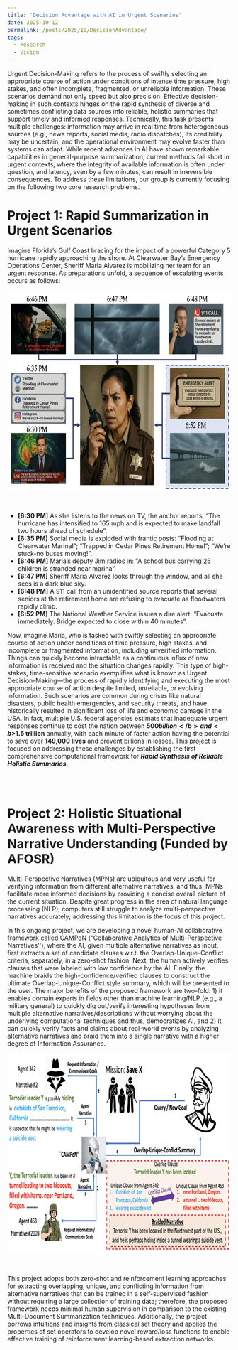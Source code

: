```yaml
---
title: 'Decision Advantage with AI in Urgent Scenarios'
date: 2025-10-12
permalink: /posts/2025/10/DecisionAdvantage/
tags:
  - Research
  - Vision
---
```


Urgent Decision-Making refers to the process of swiftly selecting an appropriate course of action under conditions of intense time pressure, high stakes, and often incomplete, fragmented, or unreliable information. These scenarios demand not only speed but also precision. Effective decision-making in such contexts hinges on the rapid synthesis of diverse and sometimes conflicting data sources into reliable, holistic summaries that support timely and informed responses. Technically, this task presents multiple challenges: information may arrive in real time from heterogeneous sources (e.g., news reports, social media, radio dispatches), its credibility may be uncertain, and the operational environment may evolve faster than systems can adapt. While recent advances in AI have shown remarkable capabilities in general-purpose summarization, current methods fall short in urgent contexts, where the integrity of available information is often under question, and latency, even by a few minutes, can result in irreversible consequences. To address these limitations, our group is currently focusing on the following two core research problems.


Project 1: Rapid Summarization in Urgent Scenarios
======
Imagine Florida’s Gulf Coast bracing for the impact of a powerful Category 5 hurricane rapidly approaching the shore. At Clearwater Bay’s Emergency Operations Center, Sheriff Maria Alvarez is mobilizing her team for an urgent response. As preparations unfold, a sequence of escalating events occurs as follows:

<center>
  <div style='display: flex; justify-content: center;'><img src='/images/Rapid.png' alt='Image not Loading' style='height:450px;' align='middle'></div><br>
</center>
<br>

- **[6:30 PM]** As she listens to the news on TV, the anchor reports, “The hurricane has intensified to 165
mph and is expected to make landfall two hours ahead of schedule”.
- **[6:35 PM]** Social media is exploded with frantic posts: “Flooding at Clearwater Marina!”; “Trapped in
Cedar Pines Retirement Home!”; “We’re stuck-no buses moving!”.
- **[6:46 PM]** Maria’s deputy Jim radios in: “A school bus carrying 26 children is stranded near marina”.
- **[6:47 PM]** Sheriff Maria Alvarez looks through the window, and all she sees is a dark blue sky.
- **[6:48 PM]** A 911 call from an unidentified source reports that several seniors at the retirement home are
refusing to evacuate as floodwaters rapidly climb.
- **[6:52 PM]** The National Weather Service issues a dire alert: “Evacuate immediately. Bridge expected to
close within 40 minutes”.

Now, imagine Maria, who is tasked with swiftly selecting an appropriate course of action under conditions of time pressure, high stakes, and incomplete or fragmented information, including unverified information. Things can quickly become intractable as a continuous influx of new information is received and the situation changes rapidly. This type of high-stakes, time-sensitive scenario exemplifies what is known as Urgent Decision-Making—the process of rapidly identifying and executing the most appropriate course of action despite limited, unreliable, or evolving information. Such scenarios are common during crises like natural disasters, public health emergencies, and security threats, and have historically resulted in significant loss of life and economic damage in the USA. In fact, multiple U.S. federal agencies estimate that inadequate urgent responses continue to cost the nation between <b>$500 billion</b> and <b>$1.5 trillion</b> annually, with each minute of faster action having the potential to save over <b>149,000 lives</b> and prevent billions in losses. This project is focused on addressing these challenges by establishing the first comprehensive computational framework for <b>_Rapid Synthesis of Reliable Holistic Summaries_</b>.

<br>
<br>

Project 2: Holistic Situational Awareness with Multi-Perspective Narrative Understanding (Funded by AFOSR)
======
Multi-Perspective Narratives (MPNs) are ubiquitous and very useful for verifying information from different alternative narratives, and thus, MPNs facilitate more informed decisions by providing a concise overall picture of the current situation. Despite great progress in the area of natural language processing (NLP), computers still struggle to analyze multi-perspective narratives accurately; addressing this limitation is the focus of this project.

In this ongoing project, we are developing a novel human-AI collaborative framework called CAMPeN ("Collaborative Analytics of Multi-Perspective Narratives''), where the AI, given multiple alternative narratives as input, first extracts a set of candidate clauses w.r.t. the Overlap-Unique-Conflict criteria, separately, in a zero-shot fashion. Next, the human actively verifies clauses that were labeled with low confidence by the AI. Finally, the machine braids the high-confidence/verified clauses to construct the ultimate Overlap-Unique-Conflict style summary, which will be presented to the user. The major benefits of the proposed framework are two-fold: 1) it enables domain experts in fields other than machine learning/NLP (e.g., a military general) to quickly dig out/verify interesting hypotheses from multiple alternative narratives/descriptions without worrying about the underlying computational techniques and thus, democratizes AI, and 2) it can quickly verify facts and claims about real-world events by analyzing alternative narratives and braid them into a single narrative with a higher degree of Information Assurance.

<center>
  <div style='display: flex; justify-content: center;'><img src='/images/CAMPeN.png' alt='Image not Loading' style='height:450px;' align='middle'></div><br>
</center>
<br>

This project adopts both zero-shot and reinforcement learning approaches for extracting overlapping, unique, and conflicting information from alternative narratives that can be trained in a self-supervised fashion without requiring a large collection of training data; therefore, the proposed framework needs minimal human supervision in comparison to the existing Multi-Document Summarization techniques. Additionally, the project borrows intuitions and insights from classical set theory and applies the properties of set operators to develop novel reward/loss functions to enable effective training of reinforcement learning-based extraction networks.
